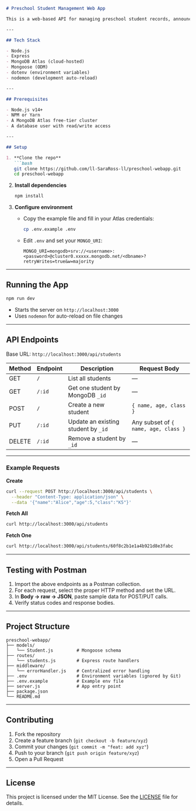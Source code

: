 ```markdown
# Preschool Student Management Web App

This is a web-based API for managing preschool student records, announcements, and parent-teacher communication. It uses Express, Mongoose, and MongoDB Atlas to provide a full-stack backend service.

---

## Tech Stack

- Node.js  
- Express  
- MongoDB Atlas (cloud-hosted)  
- Mongoose (ODM)  
- dotenv (environment variables)  
- nodemon (development auto-reload)  

---

## Prerequisites

- Node.js v14+  
- NPM or Yarn  
- A MongoDB Atlas free-tier cluster  
- A database user with read/write access  

---

## Setup

1. **Clone the repo**  
   ```bash
   git clone https://github.com/ll-SaraRoss-ll/preschool-webapp.git
   cd preschool-webapp
   ```

2. **Install dependencies**  
   ```bash
   npm install
   ```

3. **Configure environment**  
   - Copy the example file and fill in your Atlas credentials:  
     ```bash
     cp .env.example .env
     ```  
   - Edit `.env` and set your `MONGO_URI`:  
     ```
     MONGO_URI=mongodb+srv://<username>:<password>@cluster0.xxxxx.mongodb.net/<dbname>?retryWrites=true&w=majority
     ```

---

## Running the App

```bash
npm run dev
```

- Starts the server on `http://localhost:3000`  
- Uses `nodemon` for auto-reload on file changes  

---

## API Endpoints

Base URL: `http://localhost:3000/api/students`

| Method | Endpoint               | Description                         | Request Body                   |
| ------ | ---------------------- | ----------------------------------- | ------------------------------ |
| GET    | `/`                    | List all students                   | —                              |
| GET    | `/:id`                 | Get one student by MongoDB `_id`    | —                              |
| POST   | `/`                    | Create a new student                | `{ name, age, class }`         |
| PUT    | `/:id`                 | Update an existing student by `_id` | Any subset of `{ name, age, class }` |
| DELETE | `/:id`                 | Remove a student by `_id`           | —                              |

---

### Example Requests

**Create**  
```bash
curl --request POST http://localhost:3000/api/students \
  --header "Content-Type: application/json" \
  --data '{"name":"Alice","age":5,"class":"K5"}'
```

**Fetch All**  
```bash
curl http://localhost:3000/api/students
```

**Fetch One**  
```bash
curl http://localhost:3000/api/students/60f8c2b1e1a4b921d8e3fabc
```

---

## Testing with Postman

1. Import the above endpoints as a Postman collection.  
2. For each request, select the proper HTTP method and set the URL.  
3. In **Body → raw → JSON**, paste sample data for POST/PUT calls.  
4. Verify status codes and response bodies.

---

## Project Structure

```
preschool-webapp/
├── models/
│   └── Student.js         # Mongoose schema
├── routes/
│   └── students.js        # Express route handlers
├── middleware/
│   └── errorHandler.js    # Centralized error handling
├── .env                   # Environment variables (ignored by Git)
├── .env.example           # Example env file
├── server.js              # App entry point
├── package.json
└── README.md
```

---

## Contributing

1. Fork the repository  
2. Create a feature branch (`git checkout -b feature/xyz`)  
3. Commit your changes (`git commit -m "feat: add xyz"`)  
4. Push to your branch (`git push origin feature/xyz`)  
5. Open a Pull Request

---

## License

This project is licensed under the MIT License. See the [LICENSE](LICENSE) file for details.
```
